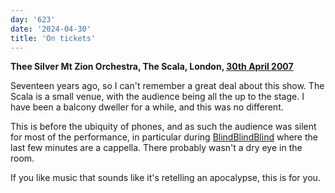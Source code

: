 ```yaml
---
day: '623'
date: '2024-04-30'
title: 'On tickets'
---
```


**Thee Silver Mt Zion Orchestra, The Scala, London, [30th April 2007](https://www.setlist.fm/setlist/a-silver-mt-zion/2007/scala-london-england-3bd9587c.html)**

Seventeen years ago, so I can't remember a great deal about this show. The Scala is a small venue, with the audience being all the up to the stage. I have been a balcony dweller for a while, and this was no different.

This is before the ubiquity of phones, and as such the audience was silent for most of the performance, in particular during [BlindBlindBlind](https://www.youtube.com/watch?v=j_S-A3GrBm4) where the last few minutes are a cappella. There probably wasn't a dry eye in the room.

If you like music that sounds like it's retelling an apocalypse, this is for you.
